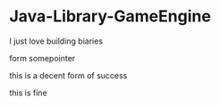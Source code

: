 # Java-Library-GameEngine

I just love building biaries

form somepointer

this is a decent form of success

this is fine
